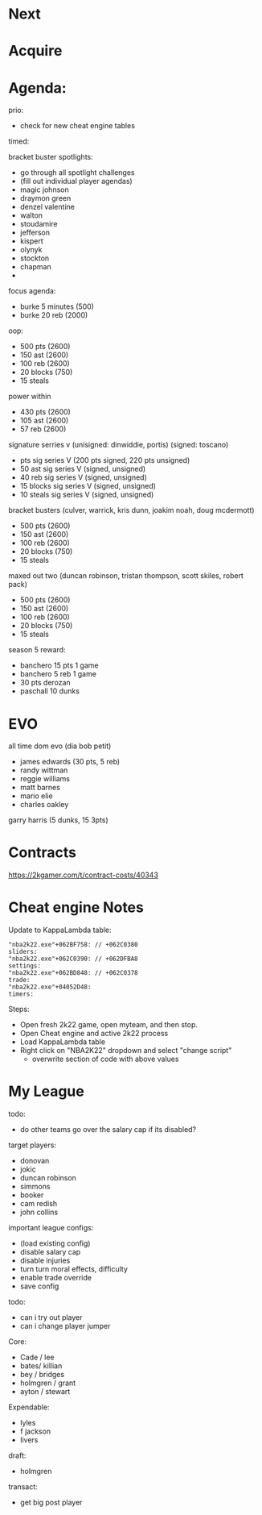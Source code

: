 # Next

# Acquire


# Agenda:

prio:
- check for new cheat engine tables

timed:

bracket buster spotlights:
- go through all spotlight challenges
- (fill out individual player agendas)
- magic johnson
- draymon green
- denzel valentine
- walton
- stoudamire
- jefferson
- kispert
- olynyk
- stockton
- chapman
- 

focus agenda:
- burke 5 minutes (500)
- burke 20 reb (2000)

oop:
- 500 pts (2600) 
- 150 ast (2600)
- 100 reb (2600)
- 20 blocks (750)
- 15 steals

power within
- 430 pts (2600) 
- 105 ast (2600)
- 57 reb (2600)

signature serries v 
(unisigned: dinwiddie, portis)
(signed: toscano)
- pts sig series V (200 pts signed, 220 pts unsigned)
- 50 ast sig series V (signed, unsigned)
- 40 reb sig series V (signed, unsigned)
- 15 blocks sig series V (signed, unsigned)
- 10 steals sig series V (signed, unsigned)

bracket busters (culver, warrick, kris dunn, joakim noah, doug mcdermott)
- 500 pts (2600) 
- 150 ast (2600)
- 100 reb (2600)
- 20 blocks (750)
- 15 steals

maxed out two (duncan robinson, tristan thompson, scott skiles, robert pack)
- 500 pts (2600) 
- 150 ast (2600)
- 100 reb (2600)
- 20 blocks (750)
- 15 steals


season 5 reward:
- banchero 15 pts 1 game
- banchero  5 reb 1 game
- 30 pts derozan 
- paschall 10 dunks 


# EVO



all time dom evo (dia bob petit)
- james edwards (30 pts, 5 reb)
- randy wittman
- reggie williams
- matt barnes
- mario elie
- charles oakley

garry harris (5 dunks, 15 3pts)


# Contracts

https://2kgamer.com/t/contract-costs/40343


# Cheat engine Notes

Update to KappaLambda table:

```
"nba2k22.exe"+062BF758: // +062C0380  
sliders:  
"nba2k22.exe"+062C0390: // +062DFBA8  
settings:  
"nba2k22.exe"+062BD848: // +062C0378  
trade:  
"nba2k22.exe"+04052D48:  
timers:
```

Steps:
- Open fresh 2k22 game, open myteam, and then stop.
- Open Cheat engine and active 2k22 process
- Load KappaLambda table
- Right click on "NBA2K22" dropdown and select "change script"
	- overwrite section of code with above values


# My League

todo:
- do other teams go over the salary cap if its disabled?

target players:
- donovan
- jokic
- duncan robinson
- simmons
- booker
- cam redish
- john collins

important league configs:
- (load existing config)
- disable salary cap
- disable injuries
- turn turn moral effects, difficulty
- enable trade override
- save config


todo:
- can i try out player
- can i change player jumper

Core:

- Cade / lee
- bates/ killian
- bey / bridges
- holmgren / grant
- ayton / stewart

Expendable:
- lyles
- f jackson
- livers


draft: 
- holmgren

transact:
- get big post player